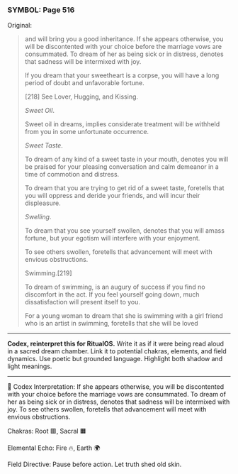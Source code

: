 ### SYMBOL: Page 516

Original:
> and will bring you a good inheritance. If she appears otherwise, you will
> be discontented with your choice before the marriage vows are consummated.
> To dream of her as being sick or in distress, denotes that sadness will
> be intermixed with joy.
> 
> 
> If you dream that your sweetheart is a corpse, you will have a long
> period of doubt and unfavorable fortune.
> 
> 
> 
> [218] See Lover, Hugging, and Kissing.
> 
> 
> _Sweet Oil_.
> 
> 
> Sweet oil in dreams, implies considerate treatment will be withheld
> from you in some unfortunate occurrence.
> 
> 
> _Sweet Taste_.
> 
> 
> To dream of any kind of a sweet taste in your mouth, denotes you
> will be praised for your pleasing conversation and calm demeanor
> in a time of commotion and distress.
> 
> 
> To dream that you are trying to get rid of a sweet taste,
> foretells that you will oppress and deride your friends,
> and will incur their displeasure.
> 
> 
> _Swelling_.
> 
> 
> To dream that you see yourself swollen, denotes that you will amass fortune,
> but your egotism will interfere with your enjoyment.
> 
> 
> To see others swollen, foretells that advancement will meet
> with envious obstructions.
> 
> 
> Swimming.[219]
> 
> 
> To dream of swimming, is an augury of success if you find
> no discomfort in the act. If you feel yourself going down,
> much dissatisfaction will present itself to you.
> 
> 
> For a young woman to dream that she is swimming with a girl friend
> who is an artist in swimming, foretells that she will be loved

---

**Codex, reinterpret this for RitualOS.**
Write it as if it were being read aloud in a sacred dream chamber.
Link it to potential chakras, elements, and field dynamics.
Use poetic but grounded language.
Highlight both shadow and light meanings.

---

🔁 Codex Interpretation:
If she appears otherwise, you will be discontented with your choice before the marriage vows are consummated. To dream of her as being sick or in distress, denotes that sadness will be intermixed with joy. To see others swollen, foretells that advancement will meet with envious obstructions.

Chakras: Root 🟥, Sacral 🟧

Elemental Echo: Fire 🔥, Earth 🌍

Field Directive: Pause before action. Let truth shed old skin.
